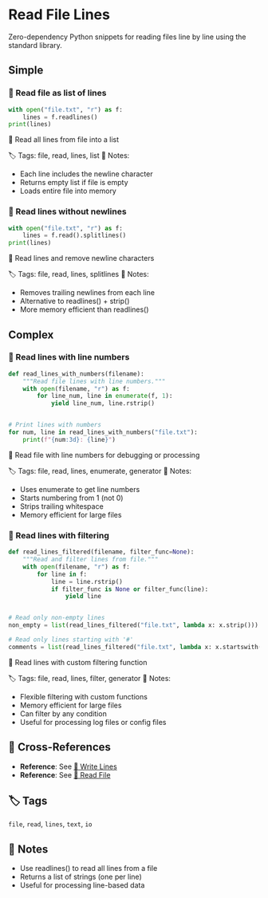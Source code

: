 # Read File Lines

Zero-dependency Python snippets for reading files line by line using the standard library.

## Simple

### 🧩 Read file as list of lines

```python
with open("file.txt", "r") as f:
    lines = f.readlines()
print(lines)
```

📂 Read all lines from file into a list

🏷️ Tags: file, read, lines, list
📝 Notes:
- Each line includes the newline character
- Returns empty list if file is empty
- Loads entire file into memory

### 🧩 Read lines without newlines

```python
with open("file.txt", "r") as f:
    lines = f.read().splitlines()
print(lines)
```

📂 Read lines and remove newline characters

🏷️ Tags: file, read, lines, splitlines
📝 Notes:
- Removes trailing newlines from each line
- Alternative to readlines() + strip()
- More memory efficient than readlines()

## Complex

### 🧩 Read lines with line numbers

```python
def read_lines_with_numbers(filename):
    """Read file lines with line numbers."""
    with open(filename, "r") as f:
        for line_num, line in enumerate(f, 1):
            yield line_num, line.rstrip()


# Print lines with numbers
for num, line in read_lines_with_numbers("file.txt"):
    print(f"{num:3d}: {line}")
```

📂 Read file with line numbers for debugging or processing

🏷️ Tags: file, read, lines, enumerate, generator
📝 Notes:
- Uses enumerate to get line numbers
- Starts numbering from 1 (not 0)
- Strips trailing whitespace
- Memory efficient for large files

### 🧩 Read lines with filtering

```python
def read_lines_filtered(filename, filter_func=None):
    """Read and filter lines from file."""
    with open(filename, "r") as f:
        for line in f:
            line = line.rstrip()
            if filter_func is None or filter_func(line):
                yield line


# Read only non-empty lines
non_empty = list(read_lines_filtered("file.txt", lambda x: x.strip()))

# Read only lines starting with '#'
comments = list(read_lines_filtered("file.txt", lambda x: x.startswith("#")))
```

📂 Read lines with custom filtering function

🏷️ Tags: file, read, lines, filter, generator
📝 Notes:
- Flexible filtering with custom functions
- Memory efficient for large files
- Can filter by any condition
- Useful for processing log files or config files

## 🔗 Cross-References

- **Reference**: See [📂 Write Lines](./write_lines.md)
- **Reference**: See [📂 Read File](./read_file.md)

## 🏷️ Tags

`file`, `read`, `lines`, `text`, `io`

## 📝 Notes

- Use readlines() to read all lines from a file
- Returns a list of strings (one per line)
- Useful for processing line-based data
